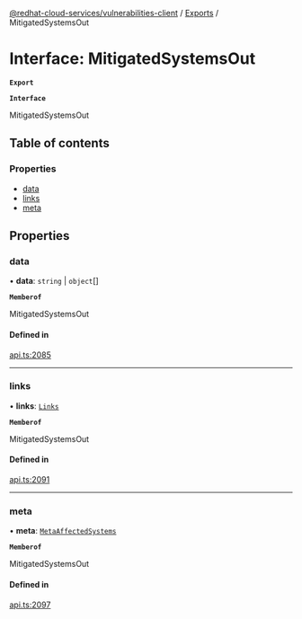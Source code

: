 [@redhat-cloud-services/vulnerabilities-client](../README.md) / [Exports](../modules.md) / MitigatedSystemsOut

# Interface: MitigatedSystemsOut

**`Export`**

**`Interface`**

MitigatedSystemsOut

## Table of contents

### Properties

- [data](MitigatedSystemsOut.md#data)
- [links](MitigatedSystemsOut.md#links)
- [meta](MitigatedSystemsOut.md#meta)

## Properties

### data

• **data**: `string` \| `object`[]

**`Memberof`**

MitigatedSystemsOut

#### Defined in

[api.ts:2085](https://github.com/RedHatInsights/javascript-clients/blob/master/packages/vulnerabilities/api.ts#L2085)

___

### links

• **links**: [`Links`](Links.md)

**`Memberof`**

MitigatedSystemsOut

#### Defined in

[api.ts:2091](https://github.com/RedHatInsights/javascript-clients/blob/master/packages/vulnerabilities/api.ts#L2091)

___

### meta

• **meta**: [`MetaAffectedSystems`](MetaAffectedSystems.md)

**`Memberof`**

MitigatedSystemsOut

#### Defined in

[api.ts:2097](https://github.com/RedHatInsights/javascript-clients/blob/master/packages/vulnerabilities/api.ts#L2097)
